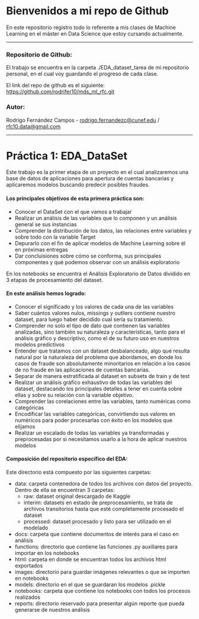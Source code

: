 # Bienvenidos a mi repo de Github

En este repositorio registro todo lo referente a mis clases de Machine Learning en el máster en Data Science que estoy cursando actualmente.

***

### Repositorio de Github:
El trabajo se encuentra en la carpeta ./EDA_dataset_tarea de mi repositorio personal, en el cual voy guardando el progreso de cada clase.

El link del repo de github es el siguiente: https://github.com/rodrifer10/mds_ml_rfc.git

### Autor:
Rodrigo Fernández Campos - rodrigo.fernandezc@cunef.edu / rfc10.data@gmail.com

***

# Práctica 1: EDA_DataSet

Este trabajo es la primer etapa de un proyecto en el cual analizaremos una base de datos de aplicaciones para apertura de cuentas bancarias y aplicaremos modelos buscando predecir posibles fraudes.

#### Los principales objetivos de esta primera práctica son:

* Conocer el DataSet con el que vamos a trabajar
* Realizar un análisis de las variables que lo componen y un análisis general se sus instancias
* Comprender la distribución de los datos, las relaciones entre variables y sobre todo con la variable Target
* Depurarlo con el fin de aplicar modelos de Machine Learning sobre él en próximas entregas
* Dar concluisiones sobre cómo se conforma, sus principales componentes y qué podemos observar con un análisis exploratorio

En los notebooks se encuentra el Análisis Exploratorio de Datos dividido en 3 etapas de procesamiento del dataset.

#### En este análisis hemos logrado:

* Conocer el significado y los valores de cada una de las variables
* Saber cuántos valores nulos, missings y outliers contiene nuestro dataset, para luego haber decidido cual sería su tratamiento.
* Comprender no solo el tipo de dato que contienen las variables analizadas, sino también su naturaleza y características, tanto para el análisis gráfico y descriptivo, como el de su futuro uso en nuestros modelos predictivos
* Entender que tratamos con un dataset desbalanceado, algo que resulta natural por la naturaleza del problema que abordamos, en donde los casos de fraude son absolutamente minoritarios en relación a los casos de no fraude en las aplicaciones de cuentas bancarias.
* Separar de manera estratificada al dataset en subsets de train y de test
* Realizar un análisis gráfico exhaustivo de todas las variables del dataset, destacando los principales detalles a tener en cuenta sobre ellas y sobre su relación con la variable objetivo.
* Comprender las corelaciones entre las variables, tanto numéricas como categóricas
* Encodificar las variables categóricas, convirtiendo sus valores en numéricos para poder procesarlas con éxito en los modelos que elijamos
* Realizar un escalado de todas las variables ya transformadas y preprocesadas por si necesitamos usarlo a la hora de aplicar nuestros modelos

#### Composición del repositorio específico del EDA:

Este directorio está compuesto por las siguientes carpetas:
* data: carpeta contenedora de todos los archivos con datos del proyecto. Dentro de ella se encuentran 3 carpetas:
    - raw: dataset original descargado de Kaggle
    - interim: datasets en estado de preprocesamiento, se trata de archivos transitorios hasta que esté completamente procesado el dataset
    - processed: dataset procesado y listo para ser utilizado en el modelado
* docs: carpeta que contiene documentos de interés para el caso en análisis
* functions: directorio que contiene las funciones .py auxiliares para importar en los notebooks
* html: carpeta en donde se encuentran todos los archivos html exportados
* images: directorio para guardar imágenes relevantes o que se importen en notebooks
* models: directorio en el que se guardaran los modelos .pickle
* notebooks: carpeta que contiene los notebooks con todos los procesos realizados
* reports: directorio reservado para presentar algún reporte que pueda generarse de nuestros análisis



